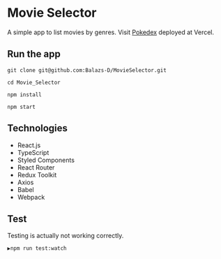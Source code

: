 # Movie Selector

A simple app to list movies by genres. 
Visit [Pokedex](https://pokedex-beta-six.vercel.app/#/) deployed at Vercel.

## Run the app

`git clone git@github.com:Balazs-D/MovieSelector.git`

`cd Movie_Selector`

`npm install`

`npm start`

## Technologies

- React.js
- TypeScript
- Styled Components
- React Router
- Redux Toolkit
- Axios
- Babel
- Webpack

## Test

Testing is actually not working correctly.

`▶npm run test:watch`